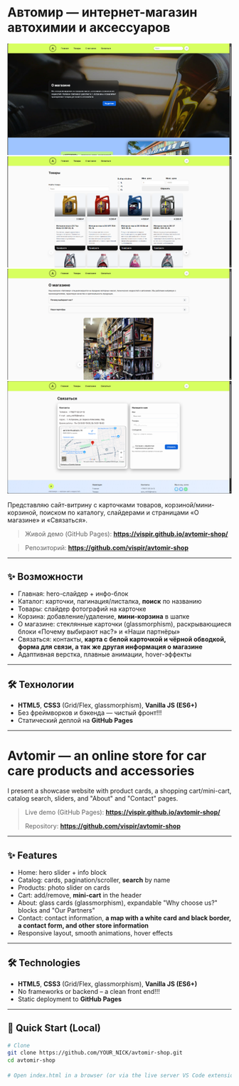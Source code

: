 # Автомир — интернет-магазин автохимии и аксессуаров

![Главная](assets/img/screen-home.png)
![Каталог](assets/img/screen-products.png)
![Мини-корзина](assets/img/screen-minicart.png)
![Связаться](assets/img/screen-contact.png)

Представляю сайт-витрину с карточками товаров, корзиной/мини-корзиной, поиском по каталогу, слайдерами и страницами «О магазине» и «Связаться».

> Живой демо (GitHub Pages): **https://vispir.github.io/avtomir-shop/**

> Репозиторий: **https://github.com/vispir/avtomir-shop**



---

## ✨ Возможности

- Главная: hero-слайдер + инфо-блок  
- Каталог: карточки, пагинация/листалка, **поиск** по названию  
- Товары: слайдер фотографий на карточке  
- Корзина: добавление/удаление, **мини-корзина** в шапке  
- О магазине: стеклянные карточки (glassmorphism), раскрывающиеся блоки «Почему выбирают нас?» и «Наши партнёры»  
- Связаться: контакты, **карта с белой карточкой и чёрной обводкой, форма для связи, а так же другая информация о магазине**  
- Адаптивная верстка, плавные анимации, hover-эффекты

---

## 🛠 Технологии

- **HTML5**, **CSS3** (Grid/Flex, glassmorphism), **Vanilla JS (ES6+)**
- Без фреймворков и бэкенда — чистый фронт!!!
- Статический деплой на **GitHub Pages**

---



# Avtomir — an online store for car care products and accessories

I present a showcase website with product cards, a shopping cart/mini-cart, catalog search, sliders, and "About" and "Contact" pages.

> Live demo (GitHub Pages): **https://vispir.github.io/avtomir-shop/**
>
> Repository: **https://github.com/vispir/avtomir-shop**

---

## ✨ Features

- Home: hero slider + info block
- Catalog: cards, pagination/scroller, **search** by name
- Products: photo slider on cards
- Cart: add/remove, **mini-cart** in the header
- About: glass cards (glassmorphism), expandable "Why choose us?" blocks and "Our Partners"
- Contact: contact information, **a map with a white card and black border, a contact form, and other store information**
- Responsive layout, smooth animations, hover effects

---

## 🛠 Technologies

- **HTML5**, **CSS3** (Grid/Flex, glassmorphism), **Vanilla JS (ES6+)**
- No frameworks or backend – a clean front end!!!
- Static deployment to **GitHub Pages**

---

## 🚀 Quick Start (Local)

```bash
# Clone
git clone https://github.com/YOUR_NICK/avtomir-shop.git
cd avtomir-shop

# Open index.html in a browser (or via the live server VS Code extension)
